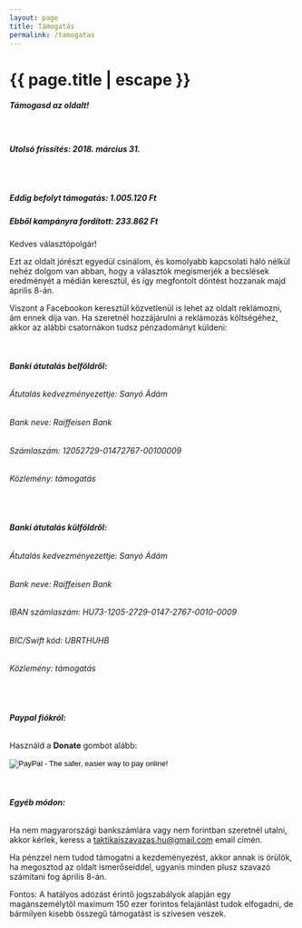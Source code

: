 ```yaml
---
layout: page
title: Támogatás
permalink: /tamogatas
---
```


<h1 class="page-title">{{ page.title | escape }}</h1>
    
<div class="section">
    <div class="row">
          <div class="col s12">
		  <h5>Támogasd az oldalt!</h5> 
<br/>
<h6><strong>Utolsó frissítés: 2018. március 31.</strong></h6>
<br/>
<h5>Eddig befolyt támogatás: 1.005.120 Ft</h5>
<p></p>
<h5>Ebből kampányra fordított: 233.862 Ft</h5>
		  
<p>Kedves választópolgár!</p>
<p>Ezt az oldalt jórészt egyedül csinálom, és komolyabb kapcsolati háló nélkül nehéz dolgom van abban, hogy a választók megismerjék a becslések eredményét a médián keresztül, és így megfontolt döntést hozzanak majd április 8-án.</p>
<p>Viszont a Facebookon keresztül közvetlenül is lehet az oldalt reklámozni, ám ennek díja van. Ha szeretnél hozzájárulni a reklámozás költségéhez, akkor az alábbi csatornákon tudsz pénzadományt küldeni:</p>
<br/>
<h6><strong>Banki átutalás belföldről:</strong></h6>
<h6>Átutalás kedvezményezettje: Sanyó Ádám</h6>
<h6>Bank neve: Raiffeisen Bank</h6>
<h6>Számlaszám: 12052729-01472767-00100009</h6>
<h6>Közlemény: támogatás</h6>
<br/>
<h6><strong>Banki átutalás külföldről:</strong></h6>
<h6>Átutalás kedvezményezettje: Sanyó Ádám</h6>
<h6>Bank neve: Raiffeisen Bank</h6>
<h6>IBAN számlaszám: HU73-1205-2729-0147-2767-0010-0009</h6>
<h6>BIC/Swift kód: UBRTHUHB</h6>
<h6>Közlemény: támogatás</h6>
<br/>
<h6><strong>Paypal fiókról:</strong></h6>
<p>Használd a <strong>Donate</strong> gombot alább:</p>
<form action="https://www.paypal.com/cgi-bin/webscr" method="post" target="_top">
<input type="hidden" name="cmd" value="_s-xclick">
<input type="hidden" name="hosted_button_id" value="VJBPUT256FYGY">
<input type="image" src="https://www.paypalobjects.com/en_US/i/btn/btn_donateCC_LG.gif" border="0" name="submit" alt="PayPal - The safer, easier way to pay online!">
<img alt="" border="0" src="https://www.paypalobjects.com/en_GB/i/scr/pixel.gif" width="1" height="1">
</form>

<br/>

<h6><strong>Egyéb módon:</strong></h6>
<p>Ha nem magyarországi bankszámlára vagy nem forintban szeretnél utalni, akkor kérlek, keress a <a href="mailto:taktikaiszavazas.hu@gmail.com">taktikaiszavazas.hu@gmail.com</a> email címén.</p>

<p>Ha pénzzel nem tudod támogatni a kezdeményezést, akkor annak is örülök, ha megosztod az oldalt ismerőseiddel, ugyanis minden plusz szavazó számítani fog április 8-án.</p>

<p>Fontos: A hatályos adózást érintő jogszabályok alapján egy magánszemélytől maximum 150 ezer forintos felajánlást tudok elfogadni, de bármilyen kisebb összegű támogatást is szívesen veszek.</p>
    